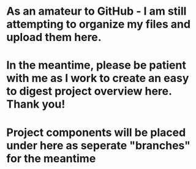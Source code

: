 # As an amateur to GitHub - I am still attempting to organize my files and upload them here.
# In the meantime, please be patient with me as I work to create an easy to digest project overview here. Thank you! 

# Project components will be placed under here as seperate "branches" for the meantime
